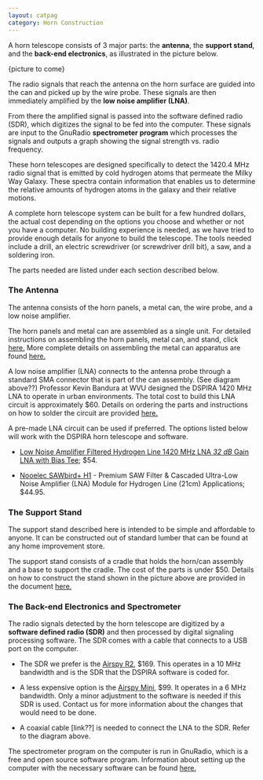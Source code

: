 ```yaml
---
layout: catpag
category: Horn Construction
---
```


A horn telescope consists of 3 major parts: the **antenna**, the **support stand**, and the **back-end electronics**, as illustrated in the picture below. 

{picture to come}

The radio signals that reach the antenna on the horn surface are guided into the can and picked up by the wire probe. These signals are then immediately amplified by the **low noise amplifier (LNA)**. 

From there the amplified signal is passed into the software defined radio (SDR), which digitizes the signal to be fed into the computer. These signals are input to the GnuRadio **spectrometer program** which processes the signals and outputs a graph showing the signal strength vs. radio frequency. 

These horn telescopes are designed specifically to detect the 1420.4 MHz radio signal that is emitted by cold hydrogen atoms that permeate the Milky Way Galaxy. These spectra contain information that enables us to determine the relative amounts of hydrogen atoms in the galaxy and their relative motions.

A complete horn telescope system can be built for a few hundred dollars, the actual cost depending on the options you choose and whether or not you have a computer. No building experience is needed, as we have tried to provide enough details for anyone to build the telescope. The tools needed include a drill, an electric screwdriver (or screwdriver drill bit), a saw, and a soldering iron.

The parts needed are listed under each section described below.

### The Antenna

The antenna consists of the horn panels, a metal can, the wire probe, and a low noise amplifier.

The horn panels and metal can are assembled as a single unit. For detailed instructions on assembling the horn panels, metal can, and stand, click [here.](https://drive.google.com/file/d/1qdc5lhKErFyIsc8b52ZIkCPJLi-XykSb/view?usp=sharing) More complete details on assembling the metal can apparatus are found [here.](http://wvurail.org/dspira-lessons/AssemblingtheCAN)

A low noise amplifier (LNA) connects to the antenna probe through a standard SMA connector that is part of the can assembly. (See diagram above??) Professor Kevin Bandura at WVU designed the DSPIRA 1420 MHz LNA to operate in urban environments. The total cost to build this LNA circuit is approximately $60. Details on ordering the parts and instructions on how to solder the circuit are provided [here.](http://wvurail.org/dspira-lessons/DetailedLNAInstructions) 
	
A pre-made LNA circuit can be used if preferred. The options listed below will work with the DSPIRA horn telescope and software.

+ [Low Noise Amplifier Filtered Hydrogen Line 1420 MHz LNA *32 dB* Gain LNA with Bias Tee](https://gpio.com/products/hydrogen-line-lna-with-bias-tee); $54.

+ [Nooelec SAWbird+ H1](https://www.nooelec.com/store/sdr/sdr-addons/sawbird-h1.html) - Premium SAW Filter & Cascaded Ultra-Low Noise Amplifier (LNA) Module for Hydrogen Line (21cm) Applications; $44.95.

### The Support Stand

The support stand described here is intended to be simple and affordable to anyone. It can be constructed out of standard lumber that can be found at any home improvement store.

The support stand consists of a cradle that holds the horn/can assembly and a base to support the cradle. The cost of the parts is under $50. Details on how to construct the stand shown in the picture above are provided in the document [here.](https://drive.google.com/file/d/1qdc5lhKErFyIsc8b52ZIkCPJLi-XykSb/view?usp=sharing)

### The Back-end Electronics and Spectrometer

The radio signals detected by the horn telescope are digitized by a **software defined radio (SDR)** and then processed by digital signaling processing software. The SDR comes with a cable that connects to a USB port on the computer.

+ The SDR we prefer is the [Airspy R2](https://airspy.com/airspy-r2), $169. This operates in a 10 MHz bandwidth and is the SDR that the DSPIRA software is coded for.

+ A less expensive option is the [Airspy Mini](https://airspy.com/airspy-r2), $99. It operates in a 6 MHz bandwidth. Only a minor adjustment to the software is needed if this SDR is used. Contact us for more information about the changes that would need to be done.

+ A coaxial cable [link??] is needed to connect the LNA to the SDR. Refer to the diagram above.

The spectrometer program on the computer is run in GnuRadio, which is a free and open source software program. Information about setting up the computer with the necessary software can be found [here.](http://wvurail.org/dspira-lessons/HornOperation_computerSystems)
